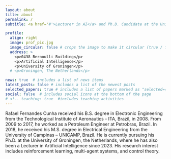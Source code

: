 ```yaml
---
layout: about
title: about
permalink: /
subtitle: <a href='#'>Lecturer in AI</a> and Ph.D. Candidate at the University of Groningen. # <!-- Contacts. Moto. Etc.-->

profile:
  align: right
  image: prof_pic.jpg
  image_circular: false # crops the image to make it circular (true / false)
  address: >
    <p>0438 Bernoulli Building</p>
    <p>Artificial Intelligence</p>
    <p>University of Groningen</p>
  # <p>Groningen, The Netherlands</p>

news: true  # includes a list of news items
latest_posts: false # includes a list of the newest posts
selected_papers: true # includes a list of papers marked as "selected={true}"
social: false  # includes social icons at the bottom of the page
# <!-- teaching: true  #includes teaching activities
---
```


Rafael Fernandes Cunha received his B.S. degree in Electronic Engineering from the Technological Institute of Aeronautics - ITA, Brazil, in 2008. From 2009 to 2017, he worked as a Petroleum Engineer at Petrobras, Brazil. In 2018, he received his M.S. degree in Electrical Engineering from the University of Campinas – UNICAMP, Brazil. He is currently pursuing his Ph.D. at the University of Groningen, the Netherlands, where he has also been a Lecturer in Artificial Intelligence since 2023. His research interest includes reinforcement learning, multi-agent systems, and control theory.

<!--
The following are broadly my current research interests. See also my list of publications.

Multi-agent cooperation
Graph machine learning
Active learning with large language models
Logic/set theory
-->
<!-- 
Write your biography here. Tell the world about yourself. Link to your favorite [subreddit](http://reddit.com). You can put a picture in, too. The code is already in, just name your picture `prof_pic.jpg` and put it in the `img/` folder.

Put your address / P.O. box / other info right below your picture. You can also disable any of these elements by editing `profile` property of the YAML header of your `_pages/about.md`. Edit `_bibliography/papers.bib` and Jekyll will render your [publications page](/al-folio/publications/) automatically.

-->

<!-- For more information, you can check my [linkedin](https://www.linkedin.com/in/rafaelcunha2013/), [google scholar](https://scholar.google.com/citations?user=uujPw1YAAAAJ&hl=en&oi=ao), and [github](https://github.com/rafaelcunha2013) profile. -->

<!--
This theme is set up to use [Font Awesome icons](http://fortawesome.github.io/Font-Awesome/) and [Academicons](https://jpswalsh.github.io/academicons/), like the ones below. Add your Facebook, Twitter, LinkedIn, Google Scholar, or just disable all of them.
-->

